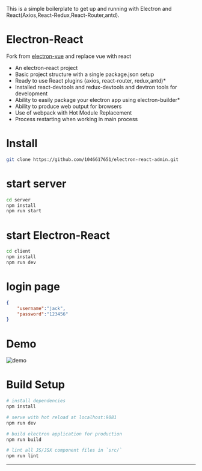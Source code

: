 This is a simple boilerplate to get up and running with Electron and React(Axios,React-Redux,React-Router,antd).
# Electron-React
Fork from [electron-vue](https://github.com/SimulatedGREG/electron-vue) and replace vue with react
* An electron-react project
* Basic project structure with a single package.json setup
* Ready to use React plugins (axios, react-router, redux,antd)*
* Installed react-devtools and redux-devtools and devtron tools for development
* Ability to easily package your electron app using electron-builder*
* Ability to produce web output for browsers
* Use of webpack with Hot Module Replacement
* Process restarting when working in main process

# Install
``` bash
git clone https://github.com/1046617651/electron-react-admin.git
```
# start server
``` bash
cd server
npm install
npm run start
```
# start Electron-React
```bash
cd client
npm install
npm run dev
```

# login page
```json
{
    "username":"jack",
    "password":"123456"
}
```
# Demo
![demo](https://github.com/1046617651/electron-react-admin/blob/main/gitignore/demo.gif)
# Build Setup

``` bash
# install dependencies
npm install

# serve with hot reload at localhost:9081
npm run dev

# build electron application for production
npm run build

# lint all JS/JSX component files in `src/`
npm run lint

```

---

